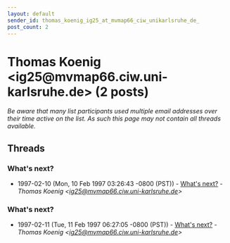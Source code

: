 ```yaml
---
layout: default
sender_id: thomas_koenig_ig25_at_mvmap66_ciw_unikarlsruhe_de_
post_count: 2
---
```


# Thomas Koenig <ig25<span>@</span>mvmap66.ciw.uni-karlsruhe.de> (2 posts)

_Be aware that many list participants used multiple email addresses over their time active on the list. As such this page may not contain all threads available._

## Threads

### What's next?
+ 1997-02-10 (Mon, 10 Feb 1997 03:26:43 -0800 (PST)) - [What's next?](/archive/1997/02/70d02b258fe2bab03ecafca5f6d356a89bea3ee6f167edda4c2ec35d6ee5efa2) - _Thomas Koenig \<ig25@mvmap66.ciw.uni-karlsruhe.de\>_

### What's next?
+ 1997-02-11 (Tue, 11 Feb 1997 06:27:05 -0800 (PST)) - [What's next?](/archive/1997/02/134b4c50d940a70c40a11955a3d109fec6cfbaf9bf8ef141266a5b19160f9c42) - _Thomas Koenig \<ig25@mvmap66.ciw.uni-karlsruhe.de\>_

